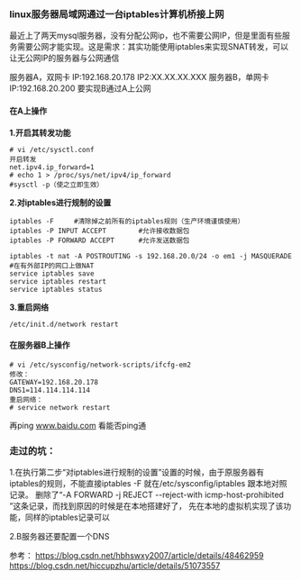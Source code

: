 ### linux服务器局域网通过一台iptables计算机桥接上网
最近上了两天mysql服务器，没有分配公网ip，也不需要公网IP，但是里面有些服务需要公网才能实现。这是需求：其实功能使用iptables来实现SNAT转发，可以让无公网IP的服务器与公网通信

服务器A，双网卡
IP:192.168.20.178
IP2:XX.XX.XX.XXX
服务器B，单网卡
IP:192.168.20.200
要实现B通过A上公网

#### 在A上操作

**1.开启其转发功能**

```
# vi /etc/sysctl.conf
开启转发
net.ipv4.ip_forward=1
# echo 1 > /proc/sys/net/ipv4/ip_forward
#sysctl -p（使之立即生效）
```

**2.对iptables进行规制的设置**

```
iptables -F     #清除掉之前所有的iptables规则（生产环境谨慎使用）
iptables -P INPUT ACCEPT        #允许接收数据包
iptables -P FORWARD ACCEPT      #允许发送数据包
```
```
iptables -t nat -A POSTROUTING -s 192.168.20.0/24 -o em1 -j MASQUERADE      #在有外部IP的网口上做NAT
service iptables save
service iptables restart
service iptables status
```

**3.重启网络**

```
/etc/init.d/network restart
```

#### 在服务器B上操作

```
# vi /etc/sysconfig/network-scripts/ifcfg-em2
修改：
GATEWAY=192.168.20.178
DNS1=114.114.114.114
重启网络：
# service network restart
```

再ping www.baidu.com 看能否ping通

### 走过的坑：

1.在执行第二步“对iptables进行规制的设置”设置的时候，由于原服务器有iptables的规则，不能直接iptables -F
就在/etc/sysconfig/iptables 跟本地对照记录。
删除了“-A FORWARD -j REJECT --reject-with icmp-host-prohibited ”这条记录，而找到原因的时候是在本地搭建好了，
先在本地的虚拟机实现了该功能，同样的iptables记录可以

2.B服务器还要配置一个DNS



参考：
https://blog.csdn.net/hbhswxy2007/article/details/48462959
https://blog.csdn.net/hiccupzhu/article/details/51073557